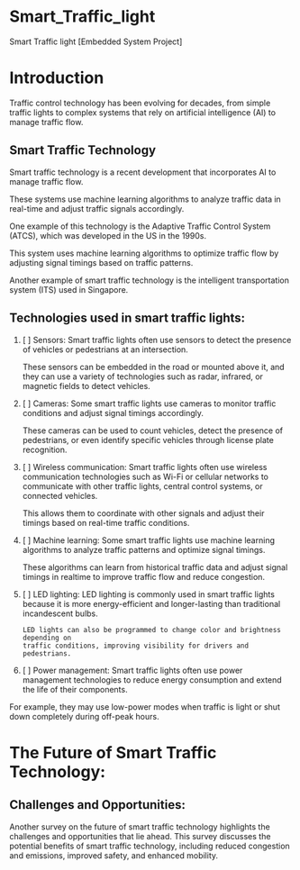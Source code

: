 # Smart_Traffic_light
Smart Traffic light [Embedded System Project]

# Introduction

Traffic control technology has been evolving for decades, from simple traffic lights to complex systems that rely on artificial intelligence (AI) to manage traffic flow.

## Smart Traffic Technology

Smart traffic technology is a recent development that incorporates AI to manage traffic flow.

These systems use machine learning algorithms to analyze traffic data in real-time and adjust
traffic signals accordingly.

One example of this technology is the Adaptive Traffic Control System (ATCS), which was
developed in the US in the 1990s.

This system uses machine learning algorithms to optimize traffic flow by adjusting signal
timings based on traffic patterns.

Another example of smart traffic technology is the intelligent transportation system (ITS) used
in Singapore.


## Technologies used in smart traffic lights:
1. [ ] Sensors: Smart traffic lights often use sensors to detect the presence of vehicles or pedestrians at an intersection.

     These sensors can be embedded in the road or mounted above it, and they can use a variety of technologies such as radar, infrared, or magnetic fields to          detect vehicles.

2. [ ] Cameras: Some smart traffic lights use cameras to monitor traffic conditions and adjust signal timings accordingly.

     These cameras can be used to count vehicles, detect the presence of pedestrians, or
     even identify specific vehicles through license plate recognition.

3. [ ] Wireless communication: Smart traffic lights often use wireless communication
technologies such as Wi-Fi or cellular networks to communicate with other traffic lights,
central control systems, or connected vehicles.

     This allows them to coordinate with other signals and adjust their timings based on
     real-time traffic conditions.

4. [ ] Machine learning: Some smart traffic lights use machine learning algorithms to analyze
traffic patterns and optimize signal timings.

      These algorithms can learn from historical traffic data and adjust signal timings in realtime to improve traffic flow and reduce congestion.

5. [ ] LED lighting: LED lighting is commonly used in smart traffic lights because it is more
       energy-efficient and longer-lasting than traditional incandescent bulbs.

       LED lights can also be programmed to change color and brightness depending on
       traffic conditions, improving visibility for drivers and pedestrians.

6. [ ] Power management: Smart traffic lights often use power management technologies to
reduce energy consumption and extend the life of their components.

For example, they may use low-power modes when traffic is light or shut down completely during off-peak hours.

# The Future of Smart Traffic Technology:

## Challenges and Opportunities:
Another survey on the future of smart traffic technology highlights the challenges and
opportunities that lie ahead. This survey discusses the potential benefits of smart traffic
technology, including reduced congestion and emissions, improved safety, and enhanced
mobility.

